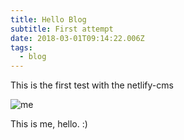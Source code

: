 ```yaml
---
title: Hello Blog
subtitle: First attempt
date: 2018-03-01T09:14:22.006Z
tags:
  - blog
---
```

This is the first test with the netlify-cms

![me](/img/avatar-icon.png)

This is me, hello. :)
